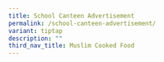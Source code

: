```yaml
---
title: School Canteen Advertisement
permalink: /school-canteen-advertisement/
variant: tiptap
description: ""
third_nav_title: Muslim Cooked Food
---
```

